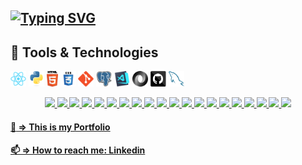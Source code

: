 
## [![Typing SVG](https://readme-typing-svg.demolab.com?font=Fira+Code&weight=600&size=23&pause=5000&color=0C5BCE&center=true&repeat=false&random=false&width=800&lines=%F0%9F%91%8B+Hi%2C+I%E2%80%99m+Michele+Canini+Junior+Full-Stack+Web+Developer)](https://git.io/typing-svg) 

## 🔧 Tools & Technologies
<code><img title="React" height="25" src="images/react-original.svg"></code>
<code><img title="Python" height="25" src="images/python-original.svg"></code>
<code><img title="HTML5" height="25" src="images/html5.svg"></code>
<code><img title="CSS" height="25" src="images/css.svg"></code>
<code><img title="Git" height="25" src="images/git-original.svg"></code>
<code><img title="PostgreSQL" height="25" src="images/postgresql.svg"></code>
<code><img title="Visual Studio Code" height="25" src="images/vscode.png"></code>
<code><img title="JSON" height="25" src="images/json.svg"></code>
<code><img title="GitHub" height="25" src="images/github.svg"></code>
<code><img title="MySQL" height="25" src="images/mysql.svg"></code>

<div float="left" align="center">
  <a href="#">
    <img src="https://readme-components.vercel.app/api?component=logo&logo=react&text=true&animation=spin&fill=58c4dc">
   </a>
  <a href="#">
    <img src="https://readme-components.vercel.app/api?component=logo&logo=ruby&text=true&fill=cc342d">
   </a>
  <a href="#">
    <img src="https://readme-components.vercel.app/api?component=logo&logo=typescript&text=true&fill=3178c6">
   </a>
  <a href="#">
    <img src="https://readme-components.vercel.app/api?component=logo&logo=rubyonrails&text=true&fill=d30001">
   </a>
   <a href="#">
    <img src="https://readme-components.vercel.app/api?component=logo&logo=postgresql&text=true&fill=336791">
   </a>
  
  <a href="#">
    <img src="https://readme-components.vercel.app/api?component=logo&logo=php&fill=7a86b8">
  </a>
  <a href="#">
    <img src="https://readme-components.vercel.app/api?component=logo&logo=laravel&fill=ff2d20">
  </a>
  <a href="#">
    <img src="https://readme-components.vercel.app/api?component=logo&fill=black&logo=javascript&svgfill=efd81d">
  </a>
  <a href="#">
    <img  src="https://readme-components.vercel.app/api?component=logo&logo=html5&fill=fd982d">
  </a>
  <a href="#">
    <img src="https://readme-components.vercel.app/api?component=logo&logo=css3&fill=264de6">
  </a>
  <a href="#">
    <img src="https://readme-components.vercel.app/api?component=logo&logo=tailwindcss&text=true&fill=0ea5e9">
   </a>
   <a href="#">
    <img src="https://readme-components.vercel.app/api?component=logo&logo=bootstrap&fill=7710f6">
  </a>
  <a href="#">
    <img src="https://readme-components.vercel.app/api?component=logo&fill=black&logo=sass&svgfill=cd6799">
  </a>
  <a href="#">
    <img src="https://readme-components.vercel.app/api?component=logo&logo=vue.js&fill=00c180">
  </a>
  
  <a href="#">
    <img src="https://readme-components.vercel.app/api?component=logo&logo=mysql&fill=00758f">
  </a>
  <a href="#">
    <img  src="https://readme-components.vercel.app/api?component=logo&logo=git&fill=e94e31">
  </a>
  <a href="#">
    <img  src="https://readme-components.vercel.app/api?component=logo&logo=github&fill=010409">
  </a>
  <a href="#">
    <img  src="https://readme-components.vercel.app/api?component=logo&logo=node.js&fill=68a063">
  </a>
  <a href="#">
    <img src="https://readme-components.vercel.app/api?component=logo&logo=heroku&text=true&fill=79589f">
   </a>
   <a href="#">
    <img src="https://readme-components.vercel.app/api?component=logo&logo=linux&text=true&fill=010409">
   </a>
</div>

#### [:rocket: => This is my Portfolio](https://michelecanini.github.io)
#### [📫 => How to reach me: Linkedin](https://www.linkedin.com/in/michele-canini-1a71b2134/)

<!---
michelecanini/michelecanini is a ✨ special ✨ repository because its `README.md` (this file) appears on your GitHub profile.
You can click the Preview link to take a look at your changes.
--->
